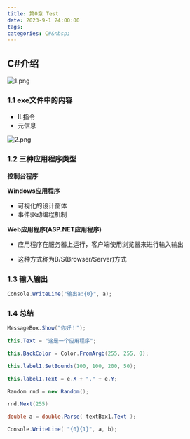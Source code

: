 ```yaml
---
title: 第0章 Test
date: 2023-9-1 24:00:00
tags: 
categories: C#&nbsp;
---
```

## C#介绍

<!-- more -->

![1.png](https://i.loli.net/2021/04/20/Icl5pC1zoBsuaMV.png)

### 1.1 exe文件中的内容

- IL指令
- 元信息

![2.png](https://i.loli.net/2021/04/20/QUHnFJiKLZBtwdC.png)

### 1.2 三种应用程序类型

**控制台程序**

**Windows应用程序**

- 可视化的设计窗体
- 事件驱动编程机制

**Web应用程序(ASP.NET应用程序)**

- 应用程序在服务器上运行，客户端使用浏览器来进行输入输出

- 这种方式称为B/S(Browser/Server)方式

### 1.3 输入输出

```c#
Console.WriteLine("输出a:{0}", a);
```

### 1.4 总结

```c#
MessageBox.Show("你好！");

this.Text = "这是一个应用程序";

this.BackColor = Color.FromArgb(255, 255, 0);

this.label1.SetBounds(100, 100, 200, 50);

this.label1.Text = e.X + "," + e.Y;

Random rnd = new Random();

rnd.Next(255)

double a = double.Parse( textBox1.Text );

Console.WriteLine( "{0}{1}", a, b);

```

